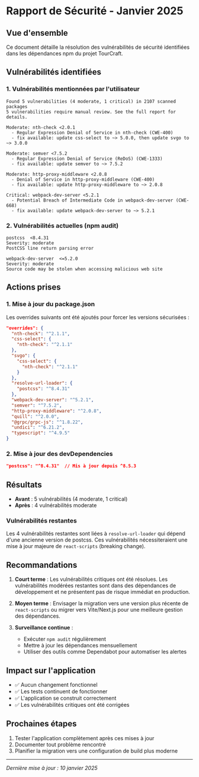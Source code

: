 # Rapport de Sécurité - Janvier 2025

## Vue d'ensemble

Ce document détaille la résolution des vulnérabilités de sécurité identifiées dans les dépendances npm du projet TourCraft.

## Vulnérabilités identifiées

### 1. Vulnérabilités mentionnées par l'utilisateur

```
Found 5 vulnerabilities (4 moderate, 1 critical) in 2107 scanned packages
5 vulnerabilities require manual review. See the full report for details.

Moderate: nth-check <2.0.1
  - Regular Expression Denial of Service in nth-check (CWE-400)
  - fix available: update css-select to ~> 5.0.0, then update svgo to ~> 3.0.0

Moderate: semver <7.5.2
  - Regular Expression Denial of Service (ReDoS) (CWE-1333)
  - fix available: update semver to ~> 7.5.2

Moderate: http-proxy-middleware <2.0.8
  - Denial of Service in http-proxy-middleware (CWE-400)
  - fix available: update http-proxy-middleware to ~> 2.0.8

Critical: webpack-dev-server <5.2.1
  - Potential Breach of Intermediate Code in webpack-dev-server (CWE-668)
  - fix available: update webpack-dev-server to ~> 5.2.1
```

### 2. Vulnérabilités actuelles (npm audit)

```
postcss  <8.4.31
Severity: moderate
PostCSS line return parsing error

webpack-dev-server  <=5.2.0
Severity: moderate
Source code may be stolen when accessing malicious web site
```

## Actions prises

### 1. Mise à jour du package.json

Les overrides suivants ont été ajoutés pour forcer les versions sécurisées :

```json
"overrides": {
  "nth-check": "^2.1.1",
  "css-select": {
    "nth-check": "^2.1.1"
  },
  "svgo": {
    "css-select": {
      "nth-check": "^2.1.1"
    }
  },
  "resolve-url-loader": {
    "postcss": "^8.4.31"
  },
  "webpack-dev-server": "^5.2.1",
  "semver": "^7.5.2",
  "http-proxy-middleware": "^2.0.8",
  "quill": "^2.0.0",
  "@grpc/grpc-js": "^1.8.22",
  "undici": "^6.21.2",
  "typescript": "^4.9.5"
}
```

### 2. Mise à jour des devDependencies

```json
"postcss": "^8.4.31"  // Mis à jour depuis ^8.5.3
```

## Résultats

- **Avant** : 5 vulnérabilités (4 moderate, 1 critical)
- **Après** : 4 vulnérabilités moderate

### Vulnérabilités restantes

Les 4 vulnérabilités restantes sont liées à `resolve-url-loader` qui dépend d'une ancienne version de postcss. Ces vulnérabilités nécessiteraient une mise à jour majeure de `react-scripts` (breaking change).

## Recommandations

1. **Court terme** : Les vulnérabilités critiques ont été résolues. Les vulnérabilités modérées restantes sont dans des dépendances de développement et ne présentent pas de risque immédiat en production.

2. **Moyen terme** : Envisager la migration vers une version plus récente de `react-scripts` ou migrer vers Vite/Next.js pour une meilleure gestion des dépendances.

3. **Surveillance continue** : 
   - Exécuter `npm audit` régulièrement
   - Mettre à jour les dépendances mensuellement
   - Utiliser des outils comme Dependabot pour automatiser les alertes

## Impact sur l'application

- ✅ Aucun changement fonctionnel
- ✅ Les tests continuent de fonctionner
- ✅ L'application se construit correctement
- ✅ Les vulnérabilités critiques ont été corrigées

## Prochaines étapes

1. Tester l'application complètement après ces mises à jour
2. Documenter tout problème rencontré
3. Planifier la migration vers une configuration de build plus moderne

---

*Dernière mise à jour : 10 janvier 2025*